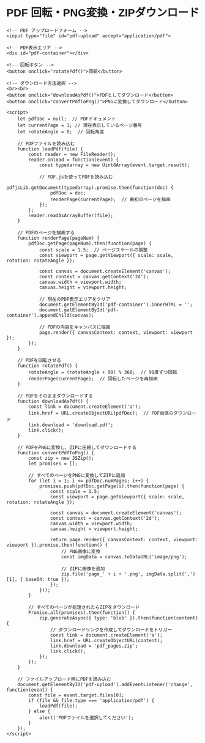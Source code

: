 <!DOCTYPE html>
<html lang="ja">
<head>
    <meta charset="UTF-8">
    <meta name="viewport" content="width=device-width, initial-scale=1.0">
    <title>PDF 回転・PNG変換・ZIPダウンロード</title>
    <script src="https://cdnjs.cloudflare.com/ajax/libs/pdf.js/2.10.377/pdf.min.js"></script>
    <script src="https://cdnjs.cloudflare.com/ajax/libs/jszip/3.10.1/jszip.min.js"></script>
    <script src="https://cdnjs.cloudflare.com/ajax/libs/html2canvas/0.4.1/html2canvas.min.js"></script>
    <style>
        body {
            font-family: Arial, sans-serif;
            padding: 20px;
        }
        #pdf-container {
            width: 100%;
            height: 500px;
            border: 1px solid #ccc;
            margin-bottom: 20px;
            position: relative;
            overflow: hidden;
        }
        canvas {
            width: 100% !important;
            height: auto !important;
        }
    </style>
</head>
<body>
    <h1>PDF 回転・PNG変換・ZIPダウンロード</h1>
    
    <!-- PDF アップロードフォーム -->
    <input type="file" id="pdf-upload" accept="application/pdf">
    
    <!-- PDF表示エリア -->
    <div id="pdf-container"></div>
    
    <!-- 回転ボタン -->
    <button onclick="rotatePdf()">回転</button>
    
    <!-- ダウンロード方法選択 -->
    <br><br>
    <button onclick="downloadAsPdf()">PDFとしてダウンロード</button>
    <button onclick="convertPdfToPng()">PNGに変換してダウンロード</button>

    <script>
        let pdfDoc = null;  // PDFドキュメント
        let currentPage = 1; // 現在表示しているページ番号
        let rotateAngle = 0;  // 回転角度

        // PDFファイルを読み込む
        function loadPdf(file) {
            const reader = new FileReader();
            reader.onload = function(event) {
                const typedarray = new Uint8Array(event.target.result);

                // PDF.jsを使ってPDFを読み込む
                pdfjsLib.getDocument(typedarray).promise.then(function(doc) {
                    pdfDoc = doc;
                    renderPage(currentPage);  // 最初のページを描画
                });
            };
            reader.readAsArrayBuffer(file);
        }

        // PDFのページを描画する
        function renderPage(pageNum) {
            pdfDoc.getPage(pageNum).then(function(page) {
                const scale = 1.5;  // ページスケールの調整
                const viewport = page.getViewport({ scale: scale, rotation: rotateAngle });

                const canvas = document.createElement('canvas');
                const context = canvas.getContext('2d');
                canvas.width = viewport.width;
                canvas.height = viewport.height;

                // 現在のPDF表示エリアをクリア
                document.getElementById('pdf-container').innerHTML = '';  
                document.getElementById('pdf-container').appendChild(canvas);

                // PDFの内容をキャンバスに描画
                page.render({ canvasContext: context, viewport: viewport });
            });
        }

        // PDFを回転させる
        function rotatePdf() {
            rotateAngle = (rotateAngle + 90) % 360;  // 90度ずつ回転
            renderPage(currentPage);  // 回転したページを再描画
        }

        // PDFをそのままダウンロードする
        function downloadAsPdf() {
            const link = document.createElement('a');
            link.href = URL.createObjectURL(pdfDoc);  // PDF自体のダウンロード
            link.download = 'download.pdf';
            link.click();
        }

        // PDFをPNGに変換し、ZIPに圧縮してダウンロードする
        function convertPdfToPng() {
            const zip = new JSZip();
            let promises = [];
            
            // すべてのページをPNGに変換してZIPに追加
            for (let i = 1; i <= pdfDoc.numPages; i++) {
                promises.push(pdfDoc.getPage(i).then(function(page) {
                    const scale = 1.5;
                    const viewport = page.getViewport({ scale: scale, rotation: rotateAngle });

                    const canvas = document.createElement('canvas');
                    const context = canvas.getContext('2d');
                    canvas.width = viewport.width;
                    canvas.height = viewport.height;

                    return page.render({ canvasContext: context, viewport: viewport }).promise.then(function() {
                        // PNG画像に変換
                        const imgData = canvas.toDataURL('image/png');

                        // ZIPに画像を追加
                        zip.file('page_' + i + '.png', imgData.split(',')[1], { base64: true });
                    });
                }));
            }

            // すべてのページが処理されたらZIPをダウンロード
            Promise.all(promises).then(function() {
                zip.generateAsync({ type: 'blob' }).then(function(content) {
                    // ダウンロードリンクを作成してダウンロードをトリガー
                    const link = document.createElement('a');
                    link.href = URL.createObjectURL(content);
                    link.download = 'pdf_pages.zip';
                    link.click();
                });
            });
        }

        // ファイルアップロード時にPDFを読み込む
        document.getElementById('pdf-upload').addEventListener('change', function(event) {
            const file = event.target.files[0];
            if (file && file.type === 'application/pdf') {
                loadPdf(file);
            } else {
                alert('PDFファイルを選択してください');
            }
        });
    </script>
</body>
</html>
